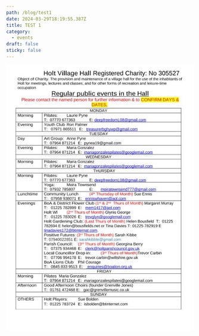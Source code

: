 ```yaml
---
path: /blog/test1
date: 2024-03-29T18:19:55.387Z
title: TEST 1
category:
  - events
draft: false
sticky: false
---
```

![](../assets/vh1.jpg)